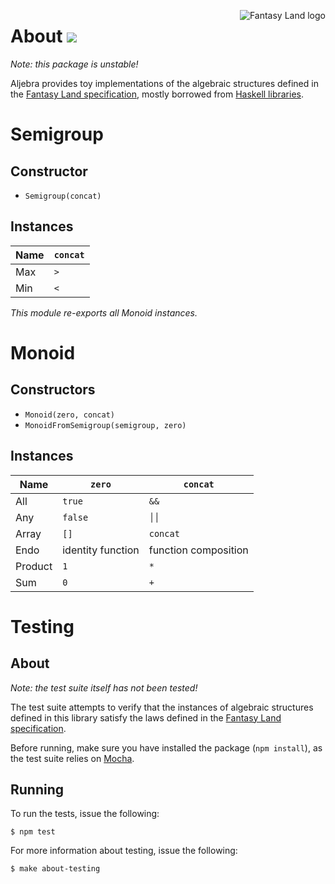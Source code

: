 <a href="https://github.com/pufuwozu/fantasy-land"><img src="https://raw.github.com/pufuwozu/fantasy-land/master/logo.png" align="right" alt="Fantasy Land logo" /></a>

About [<img src="https://travis-ci.org/markandrus/aljebra.png">](http://travis-ci.org/#!/markandrus/aljebra)
=====

_Note: this package is unstable!_

Aljebra provides toy implementations of the algebraic structures defined in the [Fantasy Land specification](https://github.com/pufuwozu/fantasy-land), mostly borrowed from [Haskell libraries](http://hackage.haskell.org/package/base).

Semigroup
=========

Constructor
-----------

* `Semigroup(concat)`

Instances
---------

| Name | `concat` |
| ---- | -------- |
| Max  | `>`      |
| Min  | `<`      |

_This module re-exports all Monoid instances._

Monoid
======

Constructors
------------

* `Monoid(zero, concat)`
* `MonoidFromSemigroup(semigroup, zero)`

Instances
---------

| Name    | `zero`            | `concat`             |
| ------- | ----------------- | -------------------- |
| All     | `true`            | `&&`                 |
| Any     | `false`           | <code>││</code>      |
| Array   | `[]`              | `concat`             |
| Endo    | identity function | function composition |
| Product | `1`               | `*`                  |
| Sum     | `0`               | `+`                  |

Testing
=======

About
-----

_Note: the test suite itself has not been tested!_

The test suite attempts to verify that the instances of algebraic structures defined in this library satisfy the laws defined in the [Fantasy Land specification](https://github.com/pufuwozu/fantasy-land).

Before running, make sure you have installed the package (`npm install`), as the test suite relies on [Mocha](http://visionmedia.github.io/mocha/).

Running
-------

To run the tests, issue the following:

~~~
$ npm test
~~~

For more information about testing, issue the following:

~~~
$ make about-testing
~~~
